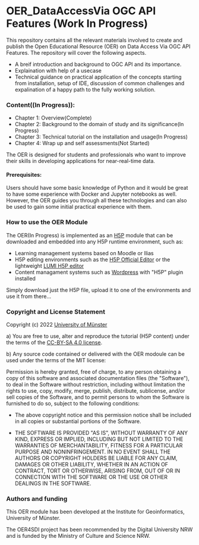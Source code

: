 # OER_DataAccessVia OGC API Features (Work In Progress)

This repository contains all the relevant materials involved to create and publish the Open Educational Resource (OER) on Data Access Via OGC API Features. The repository will cover the following aspects.

- A breif introduction and background to OGC API and its importance.
- Explaination with help of a usecase
- Technical guidance on practical application of the concepts starting from installation, setup of IDE,
  discussion of common challenges and expalination of a happy path to the fully working solution.

### Content((In Progress)):

- Chapter 1: Overview(Complete)
- Chapter 2: Background to the domain of study and its significance(In Progress)
- Chapter 3: Technical tutorial on the installation and usage(In Progress)
- Chapter 4: Wrap up and self assessments(Not Started)

The OER is designed for students and professionals who want to improve their skills in developing applications for near-real-time data.

#### Prerequisites:

Users should have some basic knowledge of Python and it would be great to have some experience with Docker and Jupyter notebooks as well. However, the OER guides you through all these technologies and can also be used to gain some initial practical experience with them.

### How to use the OER Module

The OER(In Progress) is implemented as an [H5P](https://h5p.org/) module that can be downloaded and embedded into any H5P runtime environment, such as:

- Learning management systems based on Moodle or Ilias
- H5P editing environments such as the [H5P Official Editor](https://h5p.org/) or the lightweight [LUMI H5P editor](https://lumi.education/)
- Content managament systems such as [Wordpress](https://wordpress.com/) with "H5P" plugin installed

Simply download just the H5P file, upload it to one of the environments and use it from there...

### Copyright and License Statement

Copyright (c) 2022 [University of Münster](https://www.uni-muenster.de/en/)

a) You are free to use, alter and reproduce the tutorial (H5P content) under the terms of the [CC-BY-SA 4.0 license](https://creativecommons.org/licenses/by-sa/4.0/legalcode).

b) Any source code contained or delivered with the OER modoule can be used under the terms of the MIT license:

Permission is hereby granted, free of charge, to any person obtaining a copy of this software and associated documentation files (the "Software"), to deal in the Software without restriction, including without limitation the rights to use, copy, modify, merge, publish, distribute, sublicense, and/or sell
copies of the Software, and to permit persons to whom the Software is furnished to do so, subject to the following conditions:

- The above copyright notice and this permission notice shall be included in all
  copies or substantial portions of the Software.

- THE SOFTWARE IS PROVIDED "AS IS", WITHOUT WARRANTY OF ANY KIND, EXPRESS OR IMPLIED, INCLUDING BUT NOT LIMITED TO THE WARRANTIES OF MERCHANTABILITY,
  FITNESS FOR A PARTICULAR PURPOSE AND NONINFRINGEMENT. IN NO EVENT SHALL THE AUTHORS OR COPYRIGHT HOLDERS BE LIABLE FOR ANY CLAIM, DAMAGES OR OTHER
  LIABILITY, WHETHER IN AN ACTION OF CONTRACT, TORT OR OTHERWISE, ARISING FROM, OUT OF OR IN CONNECTION WITH THE SOFTWARE OR THE USE OR OTHER DEALINGS IN THE
  SOFTWARE.

### Authors and funding

This OER module has been developed at the Institute for Geoinformatics, University of Münster.

The OER4SDI project has been recommended by the Digital University NRW and is funded by the Ministry of Culture and Science NRW.
